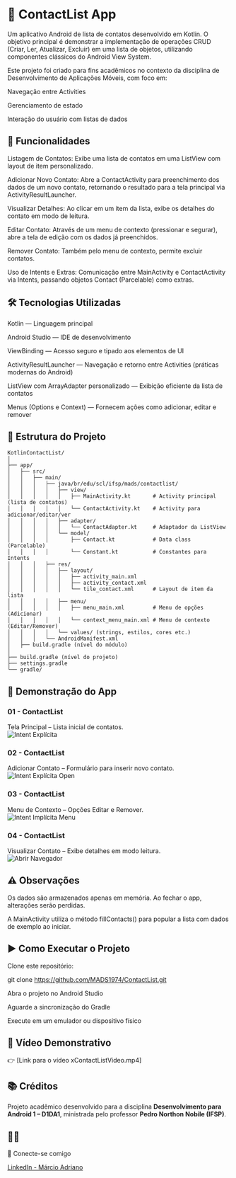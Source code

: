 # 📱 ContactList App

Um aplicativo Android de lista de contatos desenvolvido em Kotlin.
O objetivo principal é demonstrar a implementação de operações CRUD (Criar, Ler, Atualizar, Excluir) em uma lista de objetos, utilizando componentes clássicos do Android View System.

Este projeto foi criado para fins acadêmicos no contexto da disciplina de Desenvolvimento de Aplicações Móveis, com foco em:

Navegação entre Activities

Gerenciamento de estado

Interação do usuário com listas de dados

## 🚀 Funcionalidades

Listagem de Contatos: Exibe uma lista de contatos em uma ListView com layout de item personalizado.

Adicionar Novo Contato: Abre a ContactActivity para preenchimento dos dados de um novo contato, retornando o resultado para a tela principal via ActivityResultLauncher.

Visualizar Detalhes: Ao clicar em um item da lista, exibe os detalhes do contato em modo de leitura.

Editar Contato: Através de um menu de contexto (pressionar e segurar), abre a tela de edição com os dados já preenchidos.

Remover Contato: Também pelo menu de contexto, permite excluir contatos.

Uso de Intents e Extras: Comunicação entre MainActivity e ContactActivity via Intents, passando objetos Contact (Parcelable) como extras.

## 🛠 Tecnologias Utilizadas

Kotlin — Linguagem principal

Android Studio — IDE de desenvolvimento

ViewBinding — Acesso seguro e tipado aos elementos de UI

ActivityResultLauncher — Navegação e retorno entre Activities (práticas modernas do Android)

ListView com ArrayAdapter personalizado — Exibição eficiente da lista de contatos

Menus (Options e Context) — Fornecem ações como adicionar, editar e remover

## 📂 Estrutura do Projeto

```
KotlinContactList/
│
├── app/
│   ├── src/
│   │   ├── main/
│   │   │   ├── java/br/edu/scl/ifsp/mads/contactlist/
│   │   │   │   ├── view/
│   │   │   │   │   ├── MainActivity.kt       # Activity principal (lista de contatos)
│   │   │   │   │   └── ContactActivity.kt    # Activity para adicionar/editar/ver
│   │   │   │   ├── adapter/
│   │   │   │   │   └── ContactAdapter.kt     # Adaptador da ListView
│   │   │   │   └── model/
│   │   │   │       ├── Contact.kt            # Data class (Parcelable)
│   │   │   │       └── Constant.kt           # Constantes para Intents
│   │   │   ├── res/
│   │   │   │   ├── layout/
│   │   │   │   │   ├── activity_main.xml
│   │   │   │   │   ├── activity_contact.xml
│   │   │   │   │   └── tile_contact.xml      # Layout de item da lista
│   │   │   │   ├── menu/
│   │   │   │   │   ├── menu_main.xml         # Menu de opções (Adicionar)
│   │   │   │   │   └── context_menu_main.xml # Menu de contexto (Editar/Remover)
│   │   │   │   └── values/ (strings, estilos, cores etc.)
│   │   │   └── AndroidManifest.xml
│   ├── build.gradle (nível do módulo)
│
├── build.gradle (nível do projeto)
├── settings.gradle
└── gradle/

   ```
## 📸 Demonstração do App

### 01 - ContactList
Tela Principal – Lista inicial de contatos.  
![Intent Explícita](screenshots/01-explicits%20intents.png)

### 02 - ContactList
Adicionar Contato – Formulário para inserir novo contato.  
![Intent Explícita Open](screenshots/02-explicits%20intents%20(open).png)

### 03 - ContactList
Menu de Contexto – Opções Editar e Remover.  
![Intent Implícita Menu](screenshots/03-implicit%20intents%20(menu).png)

### 04 - ContactList
Visualizar Contato – Exibe detalhes em modo leitura.  
![Abrir Navegador](screenshots/04-implicit%20intents%20(browser).png)


## ⚠️ Observações

Os dados são armazenados apenas em memória. Ao fechar o app, alterações serão perdidas.

A MainActivity utiliza o método fillContacts() para popular a lista com dados de exemplo ao iniciar.

## ▶️ Como Executar o Projeto

Clone este repositório:

git clone https://github.com/MADS1974/ContactList.git


Abra o projeto no Android Studio

Aguarde a sincronização do Gradle

Execute em um emulador ou dispositivo físico

## 🎥 Vídeo Demonstrativo


👉 [Link para o vídeo xContactListVideo.mp4]


## 📚 Créditos

Projeto acadêmico desenvolvido para a disciplina **Desenvolvimento para Android 1 – D1DA1**, ministrada pelo professor **Pedro Northon Nobile (IFSP)**. 


## 🙋‍♂️

🔗 Conecte-se comigo

[LinkedIn - Márcio Adriano](https://www.linkedin.com/in/mads1974/)
